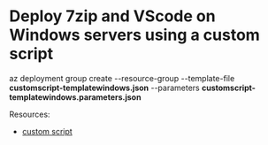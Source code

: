 # Deploy 7zip and VScode on Windows servers using a custom script

az deployment group create --resource-group <Name of the Azure resource group> --template-file **customscript-templatewindows.json** --parameters **customscript-templatewindows.parameters.json**

Resources:
* [custom script](https://azurearcjumpstart.io/azure_arc_jumpstart/azure_arc_servers/day2/arc_vm_extension_customscript_arm/)